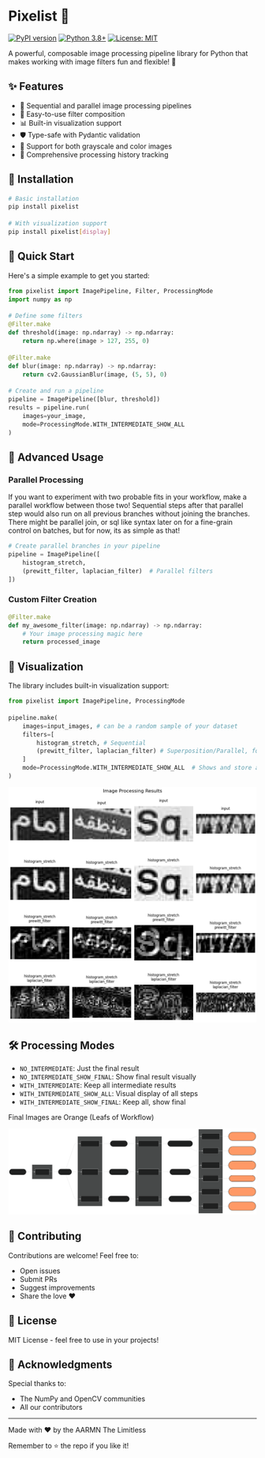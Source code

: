 # Pixelist 🎨

[![PyPI version](https://badge.fury.io/py/pixelist.svg)](https://pypi.org/project/pixelist/)
[![Python 3.8+](https://img.shields.io/badge/python-3.8+-blue.svg)](https://www.python.org/downloads/)
[![License: MIT](https://img.shields.io/badge/License-MIT-yellow.svg)](https://opensource.org/licenses/MIT)

A powerful, composable image processing pipeline library for Python that makes working with image filters fun and flexible! 🚀

## ✨ Features

- 🔄 Sequential and parallel image processing pipelines
- 🎯 Easy-to-use filter composition
- 📊 Built-in visualization support
- 🛡️ Type-safe with Pydantic validation
- 🎨 Support for both grayscale and color images
- 📝 Comprehensive processing history tracking

## 🚀 Installation

```bash
# Basic installation
pip install pixelist

# With visualization support
pip install pixelist[display]
```

## 🎯 Quick Start

Here's a simple example to get you started:

```python
from pixelist import ImagePipeline, Filter, ProcessingMode
import numpy as np

# Define some filters
@Filter.make
def threshold(image: np.ndarray) -> np.ndarray:
    return np.where(image > 127, 255, 0)

@Filter.make
def blur(image: np.ndarray) -> np.ndarray:
    return cv2.GaussianBlur(image, (5, 5), 0)

# Create and run a pipeline
pipeline = ImagePipeline([blur, threshold])
results = pipeline.run(
    images=your_image,
    mode=ProcessingMode.WITH_INTERMEDIATE_SHOW_ALL
)
```

## 🌟 Advanced Usage

### Parallel Processing

If you want to experiment with two probable fits in your workflow, make a parallel workflow between those two! Sequential steps after that parallel step would also run on all previous branches without joining the branches. There might be parallel join, or sql like syntax later on for a fine-grain control on batches, but for now, its as simple as that! 

```python
# Create parallel branches in your pipeline
pipeline = ImagePipeline([
    histogram_stretch,
    (prewitt_filter, laplacian_filter)  # Parallel filters
])
```

### Custom Filter Creation

```python
@Filter.make
def my_awesome_filter(image: np.ndarray) -> np.ndarray:
    # Your image processing magic here
    return processed_image
```

## 🎨 Visualization

The library includes built-in visualization support:

```python
from pixelist import ImagePipeline, ProcessingMode

pipeline.make(
    images=input_images, # can be a random sample of your dataset
    filters=[
        histogram_stretch, # Sequential
        (prewitt_filter, laplacian_filter) # Superposition/Parallel, follows to parallel branches
    ]
    mode=ProcessingMode.WITH_INTERMEDIATE_SHOW_ALL  # Shows and store all intermediate steps,
)
```

![Output Diagram](mddoc/sample-output.png)

## 🛠️ Processing Modes

- `NO_INTERMEDIATE`: Just the final result
- `NO_INTERMEDIATE_SHOW_FINAL`: Show final result visually
- `WITH_INTERMEDIATE`: Keep all intermediate results
- `WITH_INTERMEDIATE_SHOW_ALL`: Visual display of all steps
- `WITH_INTERMEDIATE_SHOW_FINAL`: Keep all, show final

Final Images are Orange (Leafs of Workflow)

![Workflow Diagram](mddoc/workflow.svg)

<!-- ## 📚 Documentation

For more examples and detailed documentation, check out our [documentation](https://github.com/yourusername/pixelist/docs). -->

## 🤝 Contributing

Contributions are welcome! Feel free to:

- Open issues
- Submit PRs
- Suggest improvements
- Share the love ❤️

## 📝 License

MIT License - feel free to use in your projects!

## 🙏 Acknowledgments

Special thanks to:
- The NumPy and OpenCV communities
- All our contributors

---

Made with ❤️ by the AARMN The Limitless

Remember to ⭐ the repo if you like it!
